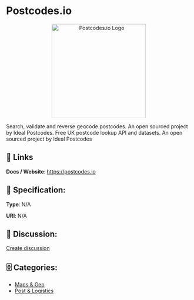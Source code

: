 # Postcodes.io
<p align="center">
    <img width="256" src="https://raw.githubusercontent.com/apis-list/apis-list/main/apis/postcodes-io/logo_256x256.png" alt="Postcodes.io Logo"/>
</p>

Search, validate and reverse geocode postcodes. An open sourced project by Ideal Postcodes. Free UK postcode lookup API and datasets. An open sourced project by Ideal Postcodes

##  🔗 Links
**Docs / Website**: https://postcodes.io

## 🧬 Specification:
**Type**: N/A

**URI**: N/A

## 💬 Discussion:
[Create discussion](https://github.com/apis-list/apis-list/discussions/new)

## 🗄️ Categories:
- [Maps & Geo](https://github.com/apis-list/apis-list#maps--geo)
- [Post & Logistics](https://github.com/apis-list/apis-list#post--logistics)



